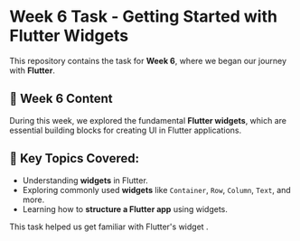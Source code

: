 # Week 6 Task - Getting Started with Flutter Widgets  

This repository contains the task for **Week 6**, where we began our journey with **Flutter**.  

## 📌 Week 6 Content  
During this week, we explored the fundamental **Flutter widgets**, which are essential building blocks for creating UI in Flutter applications.  

## 🚀 Key Topics Covered:  
- Understanding **widgets** in Flutter.  
- Exploring commonly used **widgets** like `Container`, `Row`, `Column`, `Text`, and more.  
- Learning how to **structure a Flutter app** using widgets.  

This task helped us get familiar with Flutter's widget .  

